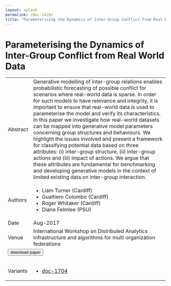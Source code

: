 ```yaml
---
layout: splash
permalink: /doc-1419/
title: "Parameterising the Dynamics of Inter-Group Conflict from Real World Data"
---
```


# Parameterising the Dynamics of Inter-Group Conflict from Real World Data

<table>
    <tbody>
    <tr>
        <td>Abstract</td>
        <td>Generative modelling of inter-group relations enables probabilistic forecasting of possible conflict for scenarios where real-world data is sparse. In order for such models to have relevance and integrity, it is important to ensure that real-world data is used to parameterise the model and verify its characteristics. In this paper we investigate how real-world datasets can be mapped into generative model parameters concerning group structures and behaviours. We highlight the issues involved and present a framework for classifying potential data based on three attributes: (i) inter-group structure, (ii) inter-group actions and (iii) impact of actions. We argue that these attributes are fundamental for benchmarking and developing generative models in the context of limited existing data on inter-group interaction.</td>
    </tr>
    <tr>
        <td>Authors</td>
        <td>
            <ul>
                <li>Liam Turner (Cardiff)</li>
                <li>Gualtiero Colombo (Cardiff)</li>
                <li>Roger Whitaker (Cardiff)</li>
                <li>Diane Felmlee (PSU)</li>
            </ul>
        </td>
    </tr>
    <tr>
        <td>Date</td>
        <td>Aug-2017</td>
    </tr>
    <tr>
        <td>Venue</td>
        <td>International Workshop on Distributed Analytics Infrastructure and algorithms for multi organization federations</td>
    </tr>
        <tr>
            <td colspan="2">
                <form method="get" action="https://dais-ita.org/sites/default/files/IEEE-SWC-DAIS-17.pdf">
                    <button type="submit">download paper</button>
                </form>
            </td>
        </tr>
        <tr>
            <td>Variants</td>
            <td>
                <ul>
                    <li><a href="${varId}">doc-1704</a></li>
                </ul>
            </td>
        </tr>
    </tbody>
</table>
